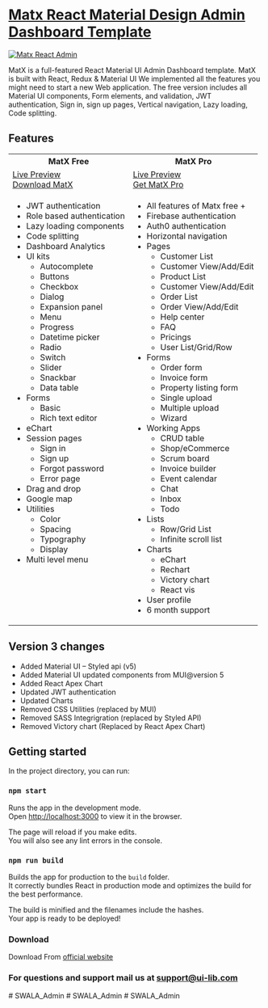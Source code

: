 <h1><a href="https://ui-lib.com/downloads/matx-react-dashboard/">Matx React Material Design Admin Dashboard Template</a></h1>

<a href="https://matx-react-free.vercel.app/"><img alt="Matx React Admin" src="https://ui-lib.com/blog/wp-content/uploads/2021/09/matx-github.png" /></a>

<p>MatX is a full-featured React Material UI Admin Dashboard template. MatX is built with React, Redux & Material UI We implemented all the features you might need to start a new Web application. The free version includes all Material UI components, Form elements, and validation, JWT authentication, Sign in, sign up pages,  Vertical navigation, Lazy loading, Code splitting.</p>

<h2>Features</h2>
<table>
<tr>
<th>MatX Free</th>
<th>MatX Pro</th>
</tr>
<tr>
<td>
<a href="https://matx-react-free.vercel.app/">Live Preview</a> <br>
<a href="https://ui-lib.com/downloads/matx-react-dashboard/">Download MatX</a>
</td>
<td>
<a href="http://matx-react.ui-lib.com/">Live Preview</a> <br>
<a href="https://ui-lib.com/downloads/matx-pro-react-admin/">Get MatX Pro</a>
</td>
</tr>
<tr>
<td valign="top">
<ul>
  <li>JWT authentication</li>
  <li>Role based authentication</li>
  <li>Lazy loading components</li>
  <li>Code splitting</li>
  <li>Dashboard Analytics</li>
  <li>UI kits
    <ul>
      <li>Autocomplete</li>
      <li>Buttons</li>
      <li>Checkbox</li>
      <li>Dialog</li>
      <li>Expansion panel</li>
      <li>Menu</li>
      <li>Progress</li>
      <li>Datetime picker</li>
      <li>Radio</li>
      <li>Switch</li>
      <li>Slider</li>
      <li>Snackbar</li>
      <li>Data table</li>
    </ul>
  </li>
  <li>Forms
    <ul>
      <li>Basic</li>
      <li>Rich text editor</li>
    </ul>
  </li>
  <li>eChart</li>
  <li>Session pages
    <ul>
      <li>Sign in</li>
      <li>Sign up</li>
      <li>Forgot password</li>
      <li>Error page</li>
    </ul>
  </li>
  <li>Drag and drop</li>
  <li>Google map</li>
  <li>Utilities
    <ul>
      <li>Color</li>
      <li>Spacing</li>
      <li>Typography</li>
      <li>Display</li>
    </ul>
  </li>
  <li>Multi level menu</li>
</ul>
</td>
<td valign="top">
<ul>
  <li>All features of Matx free +</li>
  <li>Firebase authentication</li>
  <li>Auth0 authentication</li>
  <li>Horizontal navigation</li>
  <li>Pages
    <ul>
        <li>Customer List</li>
        <li>Customer View/Add/Edit</li>
        <li>Product List</li>
        <li>Customer View/Add/Edit</li>
        <li>Order List</li>
        <li>Order View/Add/Edit</li>
        <li>Help center</li>
        <li>FAQ</li>
        <li>Pricings</li>
        <li>User List/Grid/Row</li>
    </ul>
    
  </li>
  <li>Forms
    <ul>
      <li>Order form</li>
      <li>Invoice form</li>
      <li>Property listing form</li>
      <li>Single upload</li>
      <li>Multiple upload</li>
      <li>Wizard</li>
    </ul>
  </li>
  <li>Working Apps
    <ul>
      <li>CRUD table</li>
      <li>Shop/eCommerce</li>
      <li>Scrum board</li>
      <li>Invoice builder</li>
      <li>Event calendar</li>
      <li>Chat</li>
      <li>Inbox</li>
      <li>Todo</li>
    </ul>
  </li>
  <li>Lists
    <ul>
      <li>Row/Grid List</li>
      <li>Infinite scroll list</li>
    </ul>
  </li>
  <li>Charts
    <ul>
      <li>eChart</li>
      <li>Rechart</li>
      <li>Victory chart</li>
      <li>React vis</li>
    </ul>
  </li>
  <li>User profile</li>
  <li>6 month support</li>
  
</ul>
</td>
</tr>
</table>

<h2>Version 3 changes</h2>

- Added Material UI – Styled api (v5)
- Added Material UI updated components from MUI@version 5
- Added React Apex Chart
- Updated JWT authentication
- Updated Charts
- Removed CSS Utilities (replaced by MUI)
- Removed SASS Integrigration (replaced by Styled API)
- Removed Victory chart (Replaced by React Apex Chart)

<h2 id="availablescripts">Getting started</h2>

<p>In the project directory, you can run:</p>

<h3 id="npmstart"><code>npm start</code></h3>

<p>Runs the app in the development mode.<br>
Open <a href="http://localhost:3000">http://localhost:3000</a> to view it in the browser.</p>

<p>The page will reload if you make edits.<br>
You will also see any lint errors in the console.</p>

<h3 id="npmrunbuild"><code>npm run build</code></h3>

<p>Builds the app for production to the <code>build</code> folder.<br>
It correctly bundles React in production mode and optimizes the build for the best performance.</p>

<p>The build is minified and the filenames include the hashes.<br>
Your app is ready to be deployed!</p>

<h3>Download</h3>
Download From <a href="https://ui-lib.com/downloads/matx-react-dashboard/">official website</a>

<h3>For questions and support mail us at <a href="mailto:support@ui-lib.com">support@ui-lib.com</a></h3>
# SWALA_Admin
# SWALA_Admin
# SWALA_Admin
